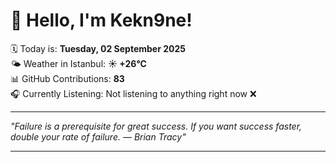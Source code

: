 # 👋 Hello, I'm Kekn9ne!

🗓️ Today is: **Tuesday, 02 September 2025**  
🌤️ Weather in Istanbul: **☀️   +26°C**  
📊 GitHub Contributions: **83**  
🎧 Currently Listening: Not listening to anything right now ❌

---

_"Failure is a prerequisite for great success. If you want success faster, double your rate of failure. — *Brian Tracy*"_

---
